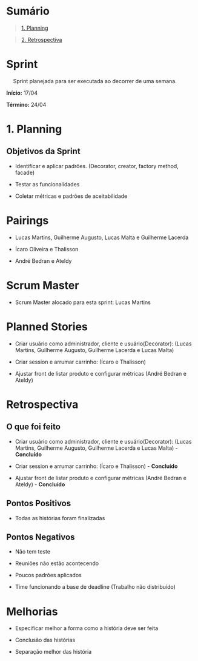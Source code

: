 # Sumário

>[1. Planning](#1-planning)

>[2. Retrospectiva](#2-retrospectiva)

# Sprint

&emsp; Sprint planejada para ser executada ao decorrer de uma semana.

**Início:** 17/04

**Término:** 24/04

# 1. Planning

## Objetivos da Sprint
- Identificar e aplicar padrões. (Decorator, creator, factory method, facade)

- Testar as funcionalidades

- Coletar métricas e padrões de aceitabilidade

# Pairings

- Lucas Martins, Guilherme Augusto, Lucas Malta e Guilherme Lacerda

- Ícaro Oliveira e Thalisson

- André Bedran e Ateldy

# Scrum Master

- Scrum Master alocado para esta sprint: Lucas Martins

# Planned Stories

- Criar usuário como administrador, cliente e usuário(Decorator): (Lucas Martins, Guilherme Augusto, Guilherme Lacerda e Lucas Malta)

- Criar session e arrumar carrinho: (Ícaro e Thalisson)

- Ajustar front de listar produto e configurar métricas (André Bedran e Ateldy)

# Retrospectiva 

## O que foi feito

- Criar usuário como administrador, cliente e usuário(Decorator): (Lucas Martins, Guilherme Augusto, Guilherme Lacerda e Lucas Malta) - **Concluído**

- Criar session e arrumar carrinho: (Ícaro e Thalisson) - **Concluído**

- Ajustar front de listar produto e configurar métricas (André Bedran e Ateldy) - **Concluído**


## Pontos Positivos

- Todas as histórias foram finalizadas

## Pontos Negativos

- Não tem teste

- Reuniões não estão acontecendo

- Poucos padrões aplicados

- Time funcionando a base de deadline (Trabalho não distribuído)

# Melhorias

- Especificar melhor a forma como a história deve ser feita

- Conclusão das histórias

- Separação melhor das história


